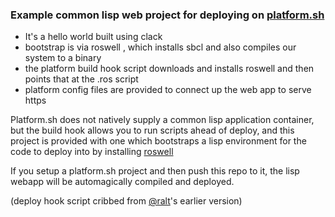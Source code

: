 ### Example common lisp web project for deploying on [platform.sh](https://platform.sh)

- It's a hello world built using clack
- bootstrap is via roswell , which installs sbcl and also compiles our system to a binary
- the platform build hook script downloads and installs roswell and then points that at the .ros script
- platform config files are provided to connect up the web app to serve https

Platform.sh does not natively supply a common lisp application container, but the build hook allows you to run scripts ahead of deploy, and this project is provided with one which bootstraps a lisp environment for the code to deploy into by installing [roswell](https://github.com/roswell/roswell)

If you setup a platform.sh project and then push this repo to it, the lisp webapp will be automagically compiled and deployed.

(deploy hook script cribbed from [@ralt](https://github.com/ralt)'s earlier version)
